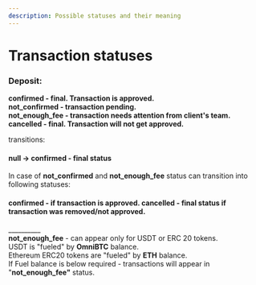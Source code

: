 ```yaml
---
description: Possible statuses and their meaning
---
```


# Transaction statuses

### **Deposit**:

**confirmed - final. Transaction is approved.  
not\_confirmed - transaction pending.  
not\_enough\_fee - transaction needs attention from client's team.  
cancelled - final. Transaction will not get approved.**

transitions:

#### **null -&gt; confirmed** - **final status**

In case of **not\_confirmed** and **not\_enough\_fee** status can transition into following statuses:

#### **confirmed** - if transaction is approved. **cancelled** - final status if transaction was removed/not approved.

\_\_\_\_\_\_\_\_\_\_  
**not\_enough\_fee** - can appear only for USDT or ERC 20 tokens.  
USDT is "fueled" by **OmniBTC** balance.  
Ethereum ERC20 tokens are "fueled" by **ETH** balance.  
If Fuel balance is below required - transactions will appear in "**not\_enough\_fee"** status.  




